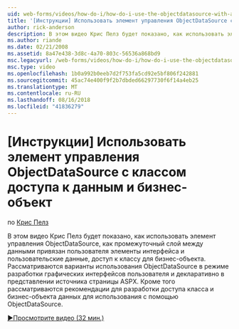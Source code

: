 ```yaml
---
uid: web-forms/videos/how-do-i/how-do-i-use-the-objectdatasource-with-a-data-access-class-and-business-object
title: '[Инструкции] Использовать элемент управления ObjectDataSource с классом доступа к данным и бизнес-объекта | Документация Майкрософт'
author: rick-anderson
description: В этом видео Крис Пелз будет показано, как использовать элемент управления ObjectDataSource в качестве промежуточный слой между элементы пользовательского интерфейса с привязкой к данным и пользовательские данные...
ms.author: riande
ms.date: 02/21/2008
ms.assetid: 8a47e438-3d8c-4a70-803c-56536a868bd9
msc.legacyurl: /web-forms/videos/how-do-i/how-do-i-use-the-objectdatasource-with-a-data-access-class-and-business-object
msc.type: video
ms.openlocfilehash: 1b0a992b0eeb7d2f753fa5cd92e5bf806f242881
ms.sourcegitcommit: 45ac74e400f9f2b7dbded66297730f6f14a4eb25
ms.translationtype: MT
ms.contentlocale: ru-RU
ms.lasthandoff: 08/16/2018
ms.locfileid: "41836279"
---
```

<a name="how-do-i-use-the-objectdatasource-with-a-data-access-class-and-business-object"></a>[Инструкции] Использовать элемент управления ObjectDataSource с классом доступа к данным и бизнес-объект
====================
по [Крис Пелз](https://twitter.com/chrispels)

В этом видео Крис Пелз будет показано, как использовать элемент управления ObjectDataSource, как промежуточный слой между данными привязан пользователя элементы интерфейса и пользовательские данные, доступ к классу для бизнес-объекта. Рассматриваются варианты использования ObjectDataSource в режиме разработки графических интерфейсов пользователя и декларативно в представлении источника страницы ASPX. Кроме того рассматриваются рекомендации для разработки доступа класса и бизнес-объекта данных для использования с помощью ObjectDataSource.

[&#9654;Просмотрите видео (32 мин.)](https://channel9.msdn.com/Blogs/ASP-NET-Site-Videos/how-do-i-use-the-objectdatasource-with-a-data-access-class-and-business-object)
